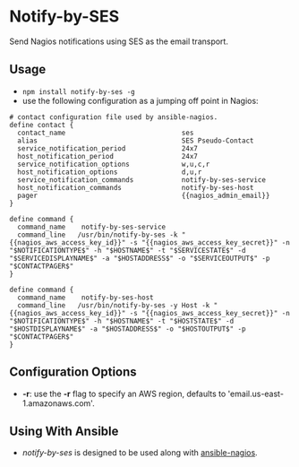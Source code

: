 Notify-by-SES
=============

Send Nagios notifications using SES as the email transport.

Usage
-----

* `npm install notify-by-ses -g`
* use the following configuration as a jumping off point in Nagios:

```nagios
# contact configuration file used by ansible-nagios.
define contact {
  contact_name                             ses
  alias                                    SES Pseudo-Contact
  service_notification_period              24x7
  host_notification_period                 24x7
  service_notification_options             w,u,c,r
  host_notification_options                d,u,r
  service_notification_commands            notify-by-ses-service
  host_notification_commands               notify-by-ses-host
  pager                                    {{nagios_admin_email}}
}

define command {
  command_name    notify-by-ses-service
  command_line   /usr/bin/notify-by-ses -k "{{nagios_aws_access_key_id}}" -s "{{nagios_aws_access_key_secret}}" -n "$NOTIFICATIONTYPE$" -h "$HOSTNAME$" -t "$SERVICESTATE$" -d "$SERVICEDISPLAYNAME$" -a "$HOSTADDRESS$" -o "$SERVICEOUTPUT$" -p "$CONTACTPAGER$"
}

define command {
  command_name    notify-by-ses-host
  command_line   /usr/bin/notify-by-ses -y Host -k "{{nagios_aws_access_key_id}}" -s "{{nagios_aws_access_key_secret}}" -n "$NOTIFICATIONTYPE$" -h "$HOSTNAME$" -t "$HOSTSTATE$" -d "$HOSTDISPLAYNAME$" -a "$HOSTADDRESS$" -o "$HOSTOUTPUT$" -p "$CONTACTPAGER$"
}
```

Configuration Options
--------------------

* **-r**: use the **-r** flag to specify an AWS region, defaults to 'email.us-east-1.amazonaws.com'.

Using With Ansible
-------------------

* *notify-by-ses* is designed to be used along with [ansible-nagios](https://github.com/npm/ansible-nagios).
